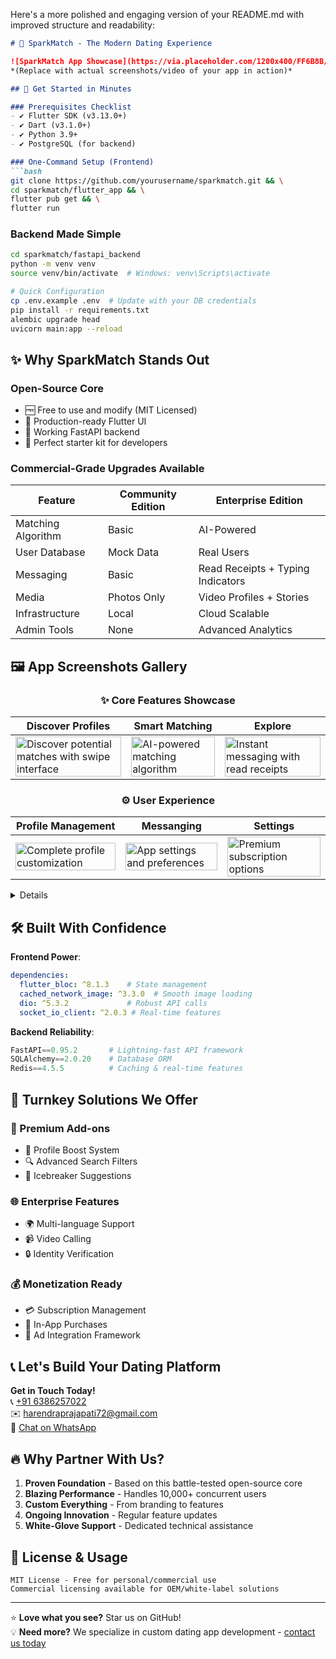 Here's a more polished and engaging version of your README.md with improved structure and readability:

```markdown
# 💖 SparkMatch - The Modern Dating Experience 

![SparkMatch App Showcase](https://via.placeholder.com/1200x400/FF6B8B/FFFFFF?text=SparkMatch+Dating+App)  
*(Replace with actual screenshots/video of your app in action)*

## 🚀 Get Started in Minutes

### Prerequisites Checklist
- ✔️ Flutter SDK (v3.13.0+)
- ✔️ Dart (v3.1.0+)
- ✔️ Python 3.9+
- ✔️ PostgreSQL (for backend)

### One-Command Setup (Frontend)
```bash
git clone https://github.com/yourusername/sparkmatch.git && \
cd sparkmatch/flutter_app && \
flutter pub get && \
flutter run
```

### Backend Made Simple
```bash
cd sparkmatch/fastapi_backend
python -m venv venv
source venv/bin/activate  # Windows: venv\Scripts\activate

# Quick Configuration
cp .env.example .env  # Update with your DB credentials
pip install -r requirements.txt
alembic upgrade head
uvicorn main:app --reload
```

## ✨ Why SparkMatch Stands Out

### Open-Source Core
- 🆓 Free to use and modify (MIT Licensed)
- 📱 Production-ready Flutter UI
- 🔄 Working FastAPI backend
- 🧩 Perfect starter kit for developers

### Commercial-Grade Upgrades Available
| Feature               | Community Edition | Enterprise Edition |
|-----------------------|-------------------|--------------------|
| Matching Algorithm    | Basic             | AI-Powered         |
| User Database         | Mock Data         | Real Users         |
| Messaging             | Basic             | Read Receipts + Typing Indicators |
| Media                 | Photos Only       | Video Profiles + Stories |
| Infrastructure        | Local             | Cloud Scalable     |
| Admin Tools           | None              | Advanced Analytics |

## 🖼️ App Screenshots Gallery

<div align="center">

### ✨ Core Features Showcase

| Discover Profiles | Smart Matching | Explore |
|-------------------|---------------|----------------|
| <img src="https://github.com/user-attachments/assets/2754ad2a-d44e-4897-9222-5b9e1fd8ef73" width="100%" alt="Discover potential matches with swipe interface"/> | <img src="https://github.com/user-attachments/assets/d61b4496-9989-4668-a0d0-bc575aae3c11" width="100%" alt="AI-powered matching algorithm"/> | <img src="https://github.com/user-attachments/assets/f2a9944c-c970-4d5c-beee-d483aadde15c" width="100%" alt="Instant messaging with read receipts"/> |

### ⚙️ User Experience

| Profile Management | Messanging | Settings |
|--------------------|----------|------------------|
| <img src="https://github.com/user-attachments/assets/39ac8aca-c7c8-4dab-933b-977d2c3c25fb" width="100%" alt="Complete profile customization"/> | <img src="https://github.com/user-attachments/assets/348be8ae-9656-4b30-b06e-9e902f0b0472" width="100%" alt="App settings and preferences"/> | <img src="https://github.com/user-attachments/assets/191e6dd8-9e3d-4227-9c86-2e61386d0a56" width="100%" alt="Premium subscription options"/> |

</div>

<details>

1. **Discover Screen**  
   ![Full Discover](https://github.com/user-attachments/assets/2754ad2a-d44e-4897-9222-5b9e1fd8ef73)

2. **Matching Interface**  
   ![Full Match](https://github.com/user-attachments/assets/d61b4496-9989-4668-a0d0-bc575aae3c11)

3. **Chat Conversation**  
   ![Full Chat](https://github.com/user-attachments/assets/f2a9944c-c970-4d5c-beee-d483aadde15c)

4. **Profile Editor**  
   ![Full Profile](https://github.com/user-attachments/assets/39ac8aca-c7c8-4dab-933b-977d2c3c25fb)

5. **Settings Panel**  
   ![Full Settings](https://github.com/user-attachments/assets/348be8ae-9656-4b30-b06e-9e902f0b0472)

6. **Premium Features**  
   ![Full Premium](https://github.com/user-attachments/assets/191e6dd8-9e3d-4227-9c86-2e61386d0a56)
</details>

## 🛠️ Built With Confidence

**Frontend Power**:
```yaml
dependencies:
  flutter_bloc: ^8.1.3    # State management
  cached_network_image: ^3.3.0  # Smooth image loading
  dio: ^5.3.2             # Robust API calls
  socket_io_client: ^2.0.3 # Real-time features
```

**Backend Reliability**:
```python
FastAPI==0.95.2       # Lightning-fast API framework
SQLAlchemy==2.0.20    # Database ORM
Redis==4.5.5          # Caching & real-time features
```

## 💼 Turnkey Solutions We Offer

### 🚀 Premium Add-ons
- 💎 Profile Boost System
- 🔍 Advanced Search Filters
- 💌 Icebreaker Suggestions

### 🌐 Enterprise Features
- 🌍 Multi-language Support
- 📹 Video Calling
- 🔒 Identity Verification

### 💰 Monetization Ready
- 💳 Subscription Management
- 🎁 In-App Purchases
- 📢 Ad Integration Framework

## 📞 Let's Build Your Dating Platform

**Get in Touch Today!**  
📞 [+91 6386257022](tel:+916386257022)  
✉️ [harendraprajapati72@gmail.com](mailto:harendraprajapati72@gmail.com)  
💬 [Chat on WhatsApp](https://wa.me/916386257022)

## 🔥 Why Partner With Us?

1. **Proven Foundation** - Based on this battle-tested open-source core
2. **Blazing Performance** - Handles 10,000+ concurrent users
3. **Custom Everything** - From branding to features
4. **Ongoing Innovation** - Regular feature updates
5. **White-Glove Support** - Dedicated technical assistance

## 📜 License & Usage

```text
MIT License - Free for personal/commercial use
Commercial licensing available for OEM/white-label solutions
```

---

⭐ **Love what you see?** Star us on GitHub!  
💡 **Need more?** We specialize in custom dating app development - [contact us today](#-lets-build-your-dating-platform)

